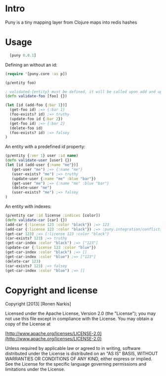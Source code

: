 # Intro 

Puny is a tiny mapping layer from Clojure maps into redis hashes

# Usage

```clojure
  [puny 0.0.1]
```

Defining an without an id:

```clojure
(require '[puny.core :as p])

(p/entity foo)        

; validated-{entity} must be defined, it will be called upon add and update
(defn validate-foo [foo] {})

(let [id (add-foo {:bar 1})]
  (get-foo id) ;=> {:bar 1}
  (foo-exists? id) ;=> truthy
  (update-foo id {:bar 2}) 
  (get-foo id) ;=> {:bar 2}
  (delete-foo id)
  (foo-exists? id) ;=> falsey
)
```

An entity with a predefined id property:

```clojure
(p/entity {:ver 1} user :id name)        
(defn validate-user [user] {})
(let [id (add-user {:name "me"})]
   (get-user "me") ;=> {:name "me"}
   (user-exists? "me") ;=> truthy
   (update-user {:name "me" :blue "bar"}) 
   (get-user "me") ;=> {:name "me" :blue "bar"}
   (delete-user "me")
   (user-exists? "me") ;=> falsey
)

```

An entity with indexes:

```clojure
(p/entity car :id license :indices [color])        
(defn validate-car [car] {})
(add-car {:license 123 :color "black"}) ;=> 123
(add-car {:license 123 :color "black"}) ;=> :puny.integration/conflicting-car
(get-car 123) ;=> {:license 123 :color "black"}
(car-exists? 123) ;=> truthy
(get-car-index :color "black") ;=> ["123"]
(update-car {:license 123 :color "blue"}) 
(get-car-index :color "black") ;=> []
(get-car-index :color "blue") ;=> ["123"]
(delete-car 123)
(car-exists? 123) ;=> falsey
(get-car-index :color "blue") ;=> []
```

# Copyright and license

Copyright [2013] [Ronen Narkis]

Licensed under the Apache License, Version 2.0 (the "License");
you may not use this file except in compliance with the License.
You may obtain a copy of the License at

  [http://www.apache.org/licenses/LICENSE-2.0](http://www.apache.org/licenses/LICENSE-2.0)

Unless required by applicable law or agreed to in writing, software
distributed under the License is distributed on an "AS IS" BASIS,
WITHOUT WARRANTIES OR CONDITIONS OF ANY KIND, either express or implied.
See the License for the specific language governing permissions and
limitations under the License.
